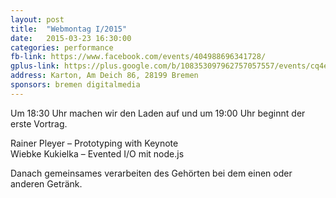 ```yaml
---
layout: post
title:  "Webmontag I/2015"
date:   2015-03-23 16:30:00
categories: performance
fb-link: https://www.facebook.com/events/404988696341728/
gplus-link: https://plus.google.com/b/108353097962757057557/events/cq4esm7mbnc67ue3irtvksiaplc
address: Karton, Am Deich 86, 28199 Bremen
sponsors: bremen digitalmedia
---
```


Um 18:30 Uhr machen wir den Laden auf und um 19:00 Uhr beginnt der erste Vortrag.

Rainer Pleyer – Prototyping with Keynote  
Wiebke Kukielka – Evented I/O mit node.js

Danach gemeinsames verarbeiten des Gehörten bei dem einen oder anderen Getränk.
